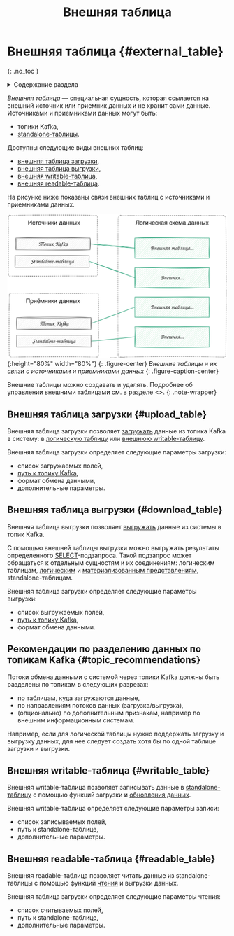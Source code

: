 ﻿---
layout: default
title: Внешняя таблица
nav_order: 7
parent: Основные понятия
grand_parent: Обзор понятий, компонентов и связей
has_children: false
has_toc: false
---

# Внешняя таблица {#external_table}
{: .no_toc }

<details markdown="block">
  <summary>
    Содержание раздела
  </summary>
  {: .text-delta }
1. TOC
{:toc}
</details>

_Внешняя таблица_ — специальная сущность, которая ссылается на внешний источник или приемник данных и не хранит сами данные. 
Источниками и приемниками данных могут быть:
* топики Kafka,
* [standalone-таблицы](../../main_concepts/standalone_table/standalone_table.md).

Доступны следующие виды внешних таблиц:
* [внешняя таблица загрузки](#upload_table),
* [внешняя таблица выгрузки](#download_table),
* [внешняя writable-таблица](#writable_table),
* [внешняя readable-таблица](#readable_table).

На рисунке ниже показаны связи внешних таблиц с источниками и приемниками данных.

![](external_tables.svg){:height="80%" width="80%"}
{: .figure-center}
*Внешние таблицы и их связи с источниками и приемниками данных*
{: .figure-caption-center}

Внешние таблицы можно создавать и удалять. Подробнее об управлении внешними таблицами см. в разделе <>.
{: .note-wrapper}

## Внешняя таблица загрузки {#upload_table}

Внешняя таблица загрузки позволяет [загружать](../../../working_with_system/data_upload/data_upload.md) данные
из топика Kafka в систему: в 
[логическую таблицу](../../main_concepts/logical_table/logical_table.md) 
или [внешнюю writable-таблицу](#writable_table).

Внешняя таблица загрузки определяет следующие параметры загрузки:
* список загружаемых полей,
* [путь к топику Kafka](../../../reference/path_to_kafka_topic/path_to_kafka_topic.md),
* формат обмена данными,
* дополнительные параметры.

## Внешняя таблица выгрузки {#download_table}

Внешняя таблица выгрузки позволяет [выгружать](../../../working_with_system/data_download/data_download.md) данные
из системы в топик Kafka. 

С помощью внешней таблицы выгрузки можно выгружать результаты определенного 
[SELECT](../../../reference/sql_plus_requests/SELECT/SELECT.md)-подзапроса. Такой подзапрос может обращаться 
к отдельным сущностям и их соединениям: логическим таблицам, [логическим](../../main_concepts/logical_view/logical_view.md) 
и [материализованным представлениям](../../main_concepts/materialized_view/materialized_view.md), standalone-таблицам.

Внешняя таблица загрузки определяет следующие параметры выгрузки:
* список выгружаемых полей,
* [путь к топику Kafka](../../../reference/path_to_kafka_topic/path_to_kafka_topic.md),
* формат обмена данными.

## Рекомендации по разделению данных по топикам Kafka {#topic_recommendations}

Потоки обмена данными с системой через топики Kafka должны быть разделены по топикам в следующих разрезах:
* по таблицам, куда загружаются данные,
* по направлениям потоков данных (загрузка/выгрузка),
* (опционально) по дополнительным признакам, например по внешним информационным системам.

Например, если для логической таблицы нужно поддержать загрузку и выгрузку данных, для нее следует создать 
хотя бы по одной таблице загрузки и выгрузки.

## Внешняя writable-таблица {#writable_table}

Внешняя writable-таблица позволяет записывать данные в [standalone-таблицу](../standalone_table/standalone_table.md) 
с помощью функций загрузки и [обновления данных](../../../working_with_system/data_update/data_update.md).

Внешняя writable-таблица определяет следующие параметры записи:
* список записываемых полей,
* путь к standalone-таблице,
* дополнительные параметры.

## Внешняя readable-таблица {#readable_table}

Внешняя readable-таблица позволяет читать данные из standalone-таблицы с помощью функций 
[чтения](../../../working_with_system/data_reading/data_reading.md) и выгрузки данных.

Внешняя таблица загрузки определяет следующие параметры чтения:
* список считываемых полей,
* путь к standalone-таблице,
* дополнительные параметры.